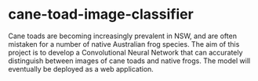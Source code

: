 # cane-toad-image-classifier

Cane toads are becoming increasingly prevalent in NSW, and are often mistaken for a number of native Australian frog species.
The aim of this project is to develop a Convolutional Neural Network that can accurately distinguish between images of cane toads and native frogs.
The model will eventually be deployed as a web application.
